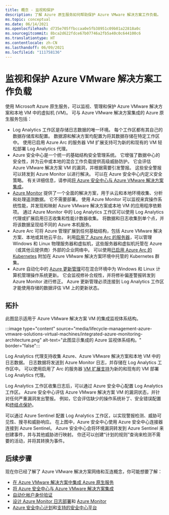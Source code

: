 ```yaml
---
title: 概念 - 监视和保护
description: 了解 Azure 原生服务如何帮助保护 Azure VMware 解决方案工作负载。
ms.topic: conceptual
ms.date: 06/14/2021
ms.openlocfilehash: d735e705ffbccaa0e5fb38951c09b01a22818a0c
ms.sourcegitcommit: 8bca2d622fdce67b07746a2fb5a40c0c644100c6
ms.translationtype: HT
ms.contentlocale: zh-CN
ms.lasthandoff: 06/09/2021
ms.locfileid: "111758136"
---
```

# <a name="monitor-and-protect-azure-vmware-solution-workloads"></a>监视和保护 Azure VMware 解决方案工作负载

使用 Microsoft Azure 原生服务，可以监视、管理和保护 Azure VMware 解决方案和本地 VM 中的虚拟机 (VM)。 可与 Azure VMware 解决方案集成的 Azure 原生服务包括：

- Log Analytics 工作区是存储日志数据的唯一环境。 每个工作区都有其自己的数据存储库和配置。 数据源和解决方案均配置为将其数据存储在特定工作区中。 使用已启用 Azure Arc 的服务器 VM 扩展支持可为新的和现有的 VM 轻松部署 Log Analytics 代理。 
- Azure 安全中心是一个统一的基础结构安全管理系统。 它增强了数据中心的安全性，并为云中或本地的混合工作负载提供高级威胁防护。 它会评估 Azure VMware 解决方案 VM 的漏洞，并根据需要引发警报。 这些安全警报可以转发到 Azure Monitor 以进行解决。 可以在 Azure 安全中心内定义安全策略。 有关详细信息，请参阅[将 Azure 安全中心与 Azure VMware 解决方案集成](azure-security-integration.md)。
- [Azure Monitor](../azure-monitor/vm/vminsights-enable-overview.md) 提供了一个全面的解决方案，用于从云和本地环境收集、分析和处理遥测数据。 它不需要部署。 使用 Azure Monitor 可以监视来宾操作系统性能，并发现和映射 Azure VMware 解决方案或本地 VM 的应用程序依赖项。 通过 Azure Monitor 中的 Log Analytics 工作区可以使用 Log Analytics 代理或扩展启用日志收集和性能计数器收集。 将数据和日志收集到单个点，并将该数据呈现给不同的 Azure 本机服务。
- Azure Arc 可将 Azure 管理扩展到任何基础结构，包括 Azure VMware 解决方案、本地或其他云平台。 利用[启用了 Azure Arc 的服务器](../azure-arc/servers/overview.md)，可以管理 Windows 和 Linux 物理服务器和虚拟机，这些服务器和虚拟机托管在 Azure（或其他云提供商）外部的企业网络中。 可以使用[已启用 Azure Arc 的 Kubernetes](../azure-arc/kubernetes/overview.md) 附加在 Azure VMware 解决方案环境中托管的 Kubernetes 群集。 
- Azure 自动化中的 [Azure 更新管理](../automation/update-management/overview.md)可在混合环境中为 Windows 和 Linux 计算机管理操作系统更新。 它会监视修补合规性，并将修补偏差警报转发到 Azure Monitor 进行修正。 Azure 更新管理必须连接到 Log Analytics 工作区才能使用存储的数据评估 VM 上的更新状态。 
 


## <a name="topology"></a>拓扑

此图显示适用于 Azure VMware 解决方案 VM 的集成监视体系结构。

:::image type="content" source="media/lifecycle-management-azure-vmware-solutions-virtual-machines/integrated-azure-monitoring-architecture.png" alt-text="此图显示集成的 Azure 监视体系结构。" border="false":::

Log Analytics 代理支持收集 Azure、Azure VMware 解决方案和本地 VM 中的日志数据。 日志数据将发送到 Azure Monitor 日志，并存储在 Log Analytics 工作区中。 可以使用启用了 Arc 的服务器 [VM 扩展支持](../azure-arc/servers/manage-vm-extensions.md)为新的和现有的 VM 部署 Log Analytics 代理。 

Log Analytics 工作区收集日志后，可以通过 Azure 安全中心配置 Log Analytics 工作区。 Azure 安全中心评估 Azure VMware 解决方案 VM 的漏洞状态，并针对任何严重漏洞发出警报。 例如，它会评估缺少的操作系统补丁、安全错误配置和[终结点保护](../security-center/security-center-services.md)。

可以通过 Azure Sentinel 配置 Log Analytics 工作区，以实现警报检测、威胁可见性、搜寻和威胁响应。 在上图中，Azure 安全中心使用 Azure 安全中心连接器连接到 Azure Sentinel。 Azure 安全中心会将环境漏洞转发到 Azure Sentinel 来创建事件，并与其他威胁进行映射。 你还可以创建“计划的规则”查询来检测不需要的活动，并将其转换为事件。


## <a name="next-steps"></a>后续步骤

现在你已经了解了 Azure VMware 解决方案网络和互连概念，你可能想要了解：

- [在 Azure VMware 解决方案中集成 Azure 原生服务](integrate-azure-native-services.md)
- [将 Azure 安全中心与 Azure VMware 解决方案集成](azure-security-integration.md)
- [自动化帐户身份验证](../automation/automation-security-overview.md)
- [设计 Azure Monitor 日志部署](../azure-monitor/logs/design-logs-deployment.md)和 [Azure Monitor](../azure-monitor/overview.md)
- [Azure 安全中心计划](../security-center/security-center-planning-and-operations-guide.md)和[支持的安全中心平台](../security-center/security-center-os-coverage.md)


